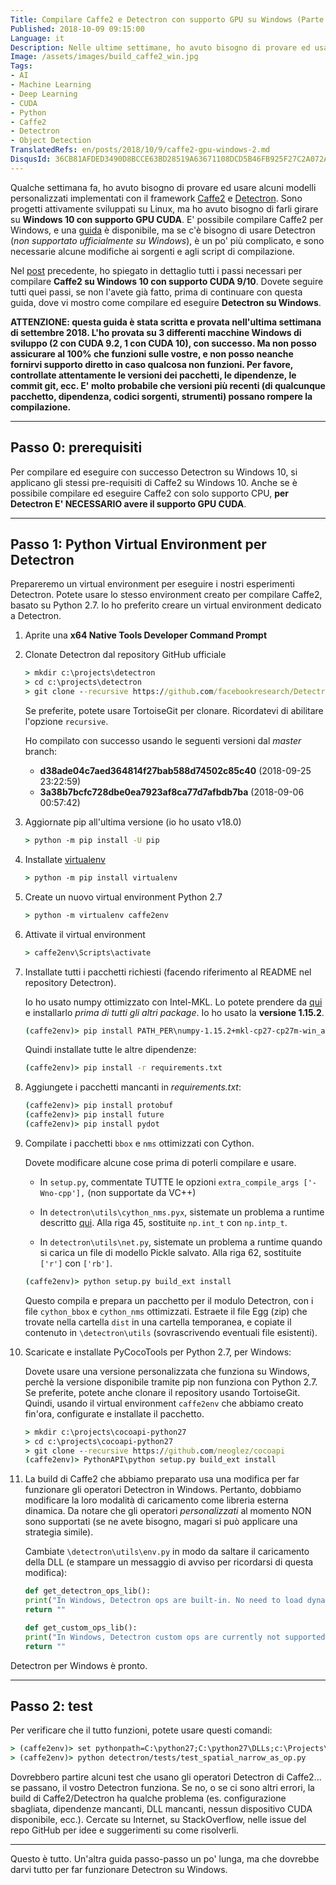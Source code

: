 ```yaml
---
Title: Compilare Caffe2 e Detectron con supporto GPU su Windows (Parte 2 di 2)
Published: 2018-10-09 09:15:00
Language: it
Description: Nelle ultime settimane, ho avuto bisogno di provare ed usare alcuni modelli personalizzati implementati con il framework Caffe2 e Detectron. Sono progetti attivamente sviluppati su Linux, ma ho avuto bisogno di farli girare su Windows 10 con supporto GPU CUDA. Questo post (parte 2 di 2) è una guida passo-passo su come l'ho fatto, sperando che possa essere utile ad altre persone con le stesse necessità.
Image: /assets/images/build_caffe2_win.jpg
Tags:
- AI
- Machine Learning
- Deep Learning
- CUDA
- Python
- Caffe2
- Detectron
- Object Detection
TranslatedRefs: en/posts/2018/10/9/caffe2-gpu-windows-2.md
DisqusId: 36CB81AFDED3490D8BCCE63BD28519A63671108DCD5B46FB925F27C2A072AD65
---
```

Qualche settimana fa, ho avuto bisogno di provare ed usare alcuni modelli personalizzati implementati con il framework <a href="https://caffe2.ai/" target="_blank">Caffe2</a> e <a href="https://github.com/facebookresearch/Detectron" target="_blank">Detectron</a>. Sono progetti attivamente sviluppati su Linux, ma ho avuto bisogno di farli girare su **Windows 10 con supporto GPU CUDA**. E' possibile compilare Caffe2 per Windows, e una <a href="https://caffe2.ai/docs/getting-started.html?platform=windows&configuration=compile" target="_blank">guida</a> &egrave; disponibile, ma se c'&egrave; bisogno di usare Detectron (*non supportato ufficialmente su Windows*), &egrave; un po' pi&ugrave; complicato, e sono necessarie alcune modifiche ai sorgenti e agli script di compilazione.

Nel [post](/it/post/2018/10/04/caffe2-gpu-windows-1.html) precedente, ho spiegato in dettaglio tutti i passi necessari per compilare **Caffe2 su Windows 10 con supporto CUDA 9/10**. Dovete seguire tutti quei passi, se non l'avete gi&agrave; fatto, prima di continuare con questa guida, dove vi mostro come compilare ed eseguire **Detectron su Windows**.

**ATTENZIONE: questa guida &egrave; stata scritta e provata nell'ultima settimana di __settembre 2018__. L'ho provata su 3 differenti macchine Windows di sviluppo (2 con CUDA 9.2, 1 con CUDA 10), con successo. Ma non posso assicurare al 100% che funzioni sulle vostre, e non posso neanche fornirvi supporto diretto in caso qualcosa non funzioni. Per favore, controllate attentamente le versioni dei pacchetti, le dipendenze, le commit git, ecc. E' molto probabile che versioni pi&ugrave; recenti (di qualcunque pacchetto, dipendenza, codici sorgenti, strumenti) possano rompere la compilazione.**

---

## Passo 0: prerequisiti

Per compilare ed eseguire con successo Detectron su Windows 10, si applicano gli stessi pre-requisiti di Caffe2 su Windows 10. Anche se &egrave; possibile compilare ed eseguire Caffe2 con solo supporto CPU, **per Detectron E' NECESSARIO avere il supporto GPU CUDA**.

---

## Passo 1: Python Virtual Environment per Detectron

Prepareremo un virtual environment per eseguire i nostri esperimenti Detectron. Potete usare lo stesso environment creato per compilare Caffe2, basato su Python 2.7. Io ho preferito creare un virtual environment dedicato a Detectron.

1. Aprite una **x64 Native Tools Developer Command Prompt**
2. Clonate Detectron dal repository GitHub ufficiale

    ```cmd
    > mkdir c:\projects\detectron
    > cd c:\projects\detectron
    > git clone --recursive https://github.com/facebookresearch/Detectron.git
    ```

    Se preferite, potete usare TortoiseGit per clonare. Ricordatevi di abilitare l'opzione ```recursive```.

    Ho compilato con successo usando le seguenti versioni dal *master* branch:
    - **d38ade04c7aed364814f27bab588d74502c85c40** (2018-09-25 23:22:59)
    - **3a38b7bcfc728dbe0ea7923af8ca77d7afbdb7ba** (2018-09-06 00:57:42)

3. Aggiornate pip all'ultima versione (io ho usato v18.0)

    ```cmd
    > python -m pip install -U pip
    ```
4. Installate <a href="https://docs.python-guide.org/dev/virtualenvs/" target="_blank">virtualenv</a>

    ```cmd
    > python -m pip install virtualenv
    ```
5. Create un nuovo virtual environment Python 2.7

    ```cmd
    > python -m virtualenv caffe2env
    ```
6. Attivate il virtual environment

    ```cmd
    > caffe2env\Scripts\activate
    ```

7. Installate tutti i pacchetti richiesti (facendo riferimento al README nel repository Detectron).

    Io ho usato numpy ottimizzato con Intel-MKL. Lo potete prendere da <a href="https://www.lfd.uci.edu/~gohlke/pythonlibs/#numpy" target="_blank">qui</a> e installarlo *prima di tutti gli altri package*. Io ho usato la **versione 1.15.2**.

    ```cmd
    (caffe2env)> pip install PATH_PER\numpy‑1.15.2+mkl‑cp27‑cp27m‑win_amd64.whl
    ```
    Quindi installate tutte le altre dipendenze:
    ```cmd
    (caffe2env)> pip install -r requirements.txt
    ```

8. Aggiungete i pacchetti mancanti in *requirements.txt*:

    ```cmd
    (caffe2env)> pip install protobuf
    (caffe2env)> pip install future
    (caffe2env)> pip install pydot
    ```

9. Compilate i pacchetti ```bbox``` e ```nms```  ottimizzati con Cython.

    Dovete modificare alcune cose prima di poterli compilare e usare.

    - In ```setup.py```, commentate TUTTE le opzioni ```extra_compile_args ['-Wno-cpp'],``` (non supportate da VC++)
    - In ```detectron\utils\cython_nms.pyx```, sistemate un problema a runtime descritto <a href="https://github.com/CharlesShang/FastMaskRCNN/issues/163" target="_blank">qui</a>. Alla riga 45, sostituite ```np.int_t``` con  ```np.intp_t```.

    - In ```detectron\utils\net.py```, sistemate un problema a runtime quando si carica un file di modello Pickle salvato.
        Alla riga 62, sostituite ```['r']``` con ```['rb']```.

    ```cmd
    (caffe2env)> python setup.py build_ext install
    ```
    Questo compila e prepara un pacchetto per il modulo Detectron, con i file ```cython_bbox``` e ```cython_nms``` ottimizzati. Estraete il file Egg (zip) che trovate nella cartella ```dist``` in una cartella temporanea, e copiate il contenuto in  ```\detectron\utils``` (sovrascrivendo eventuali file esistenti).

10. Scaricate e installate PyCocoTools per Python 2.7, per Windows:

    Dovete usare una versione personalizzata che funziona su Windows, perch&egrave; la versione disponibile tramite pip non funziona con Python 2.7. Se preferite, potete anche clonare il repository usando TortoiseGit. Quindi, usando il virtual environment ```caffe2env``` che abbiamo creato fin'ora, configurate e installate il pacchetto.

    ```cmd
    > mkdir c:\projects\cocoapi-python27
    > cd c:\projects\cocoapi-python27
    > git clone --recursive https://github.com/neoglez/cocoapi
    (caffe2env)> PythonAPI\python setup.py build_ext install
    ```

11. La build di Caffe2 che abbiamo preparato usa una modifica per far funzionare gli operatori Detectron in Windows. Pertanto, dobbiamo modificare la loro modalit&agrave; di caricamento come libreria esterna dinamica. Da notare che gli operatori *personalizzati* al momento NON sono supportati (se ne avete bisogno, magari si pu&ograve; applicare una strategia simile).

    Cambiate ```\detectron\utils\env.py``` in modo da saltare il caricamento della DLL (e stampare un messaggio di avviso per ricordarsi di questa modifica):

    ```python
    def get_detectron_ops_lib():
    print("In Windows, Detectron ops are built-in. No need to load dynamically. Ignore the following warning.")
    return ""

    def get_custom_ops_lib():
    print("In Windows, Detectron custom ops are currently not supported. Ignore the following warning.")
    return ""
    ```

Detectron per Windows &egrave; pronto.

---

## Passo 2: test

Per verificare che il tutto funzioni, potete usare questi comandi:

```cmd
> (caffe2env)> set pythonpath=C:\python27;C:\python27\DLLs;c:\Projects\pytorch\build;c:\Projects\detectron;C:\opencv\build
> (caffe2env)> python detectron/tests/test_spatial_narrow_as_op.py
```

Dovrebbero partire alcuni test che usano gli operatori Detectron di Caffe2... se passano, il vostro Detectron funziona. Se no, o se ci sono altri errori, la build di Caffe2/Detectron ha qualche problema (es. configurazione sbagliata, dipendenze mancanti, DLL mancanti, nessun dispositivo CUDA disponibile, ecc.). Cercate su Internet, su StackOverflow, nelle issue del repo GitHub per idee e suggerimenti su come risolverli.

---

Questo &egrave; tutto. Un'altra guida passo-passo un po' lunga, ma che dovrebbe darvi tutto per far funzionare Detectron su Windows.